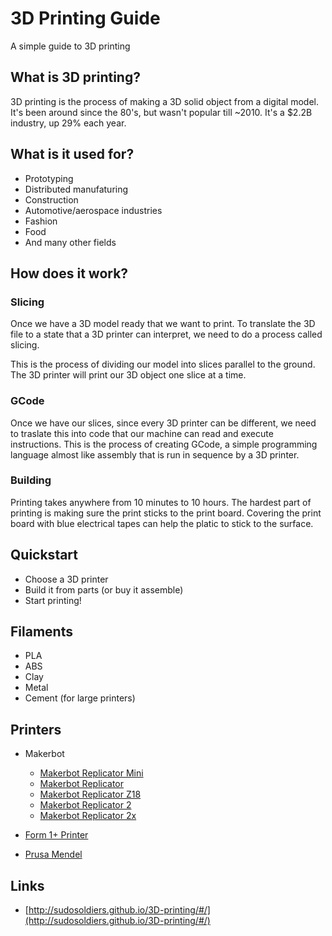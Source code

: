 # 3D Printing Guide

A simple guide to 3D printing

## What is 3D printing?

3D printing is the process of making a 3D solid object from a digital model. It's been around since the 80's, but wasn't popular till ~2010. It's a $2.2B industry, up 29% each year.

## What is it used for?

- Prototyping
- Distributed manufaturing
- Construction
- Automotive/aerospace industries
- Fashion
- Food
- And many other fields

## How does it work?

### Slicing

Once we have a 3D model ready that we want to print. To translate the 3D file to a state that a 3D printer can interpret, we need to do a process called slicing.

This is the process of dividing our model into slices parallel to the ground. The 3D printer will print our 3D object one slice at a time.

### GCode

Once we have our slices, since every 3D printer can be different, we need to traslate this into code that our machine can read and execute instructions. This is the process of creating GCode, a simple programming language almost like assembly that is run in sequence by a 3D printer.

### Building

Printing takes anywhere from 10 minutes to 10 hours. The hardest part of printing is making sure the print sticks to the print board. Covering the print board with blue electrical tapes can help the platic to stick to the surface.

## Quickstart

- Choose a 3D printer
- Build it from parts (or buy it assemble)
- Start printing!

## Filaments

- PLA
- ABS
- Clay
- Metal
- Cement (for large printers)

## Printers

- Makerbot
  - [Makerbot Replicator Mini](http://store.makerbot.com/replicator-mini)
  - [Makerbot Replicator](http://store.makerbot.com/replicator)
  - [Makerbot Replicator Z18](http://store.makerbot.com/replicator-z18)
  - [Makerbot Replicator 2](http://store.makerbot.com/replicator2)
  - [Makerbot Replicator 2x](http://store.makerbot.com/replicator2x)

- [Form 1+ Printer](http://formlabs.com/products/form-1-plus/?gclid=CJzaxcvq1L8CFYpffgodEVQAnQ)
- [Prusa Mendel](http://reprap.org/wiki/Prusa_Mendel_(iteration_2))

## Links

- [http://sudosoldiers.github.io/3D-printing/#/](http://sudosoldiers.github.io/3D-printing/#/)
